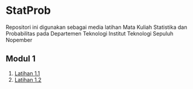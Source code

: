 # StatProb

Repositori ini digunakan sebagai media latihan Mata Kuliah Statistika dan Probabilitas pada Departemen Teknologi Institut Teknologi Sepuluh Nopember

## Modul 1

1. [Latihan 1.1](https://github.com/RafaelEga24/StatProb/blob/main/Module%201.1%20Practice.ipynb)
2. [Latihan 1.2](Module%201.2.ipynb)

